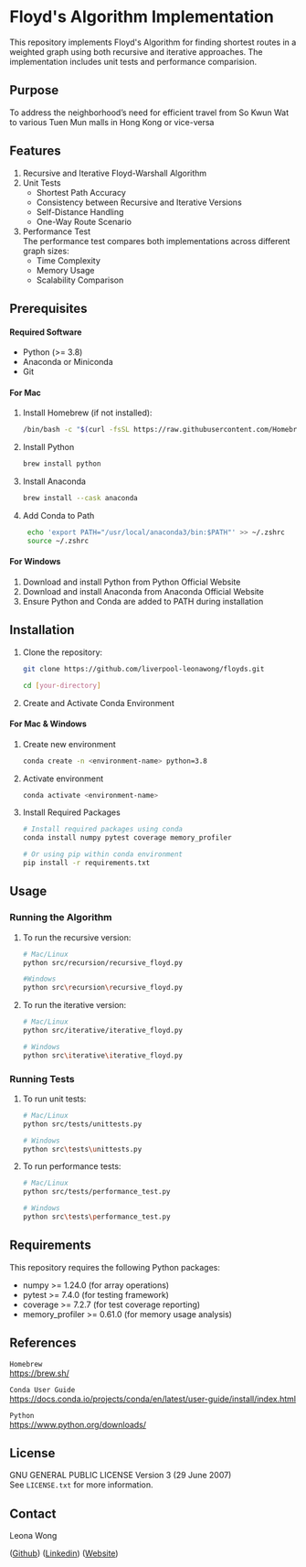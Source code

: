 # Floyd's Algorithm Implementation

This repository implements Floyd's Algorithm for finding shortest routes in a weighted graph using both recursive and iterative approaches. The implementation includes unit tests and performance comparision.

## Purpose

To address the neighborhood’s need for efficient travel from So Kwun Wat to various Tuen Mun malls in Hong Kong or vice-versa

## Features

1. Recursive and Iterative Floyd-Warshall Algorithm
2. Unit Tests
   - Shortest Path Accuracy
   - Consistency between Recursive and Iterative Versions
   - Self-Distance Handling
   - One-Way Route Scenario
3. Performance Test
   <br/>The performance test compares both implementations across different graph sizes:
   - Time Complexity
   - Memory Usage
   - Scalability Comparison

## Prerequisites

#### Required Software
- Python (>= 3.8)
- Anaconda or Miniconda
- Git

#### For Mac

1. Install Homebrew (if not installed):
   ```bash
   /bin/bash -c "$(curl -fsSL https://raw.githubusercontent.com/Homebrew/install/HEAD/install.sh)"
   ```
2. Install Python
   ```bash
   brew install python
   ```
3. Install Anaconda
   ```bash
   brew install --cask anaconda
   ```
4. Add Conda to Path
   ```bash
    echo 'export PATH="/usr/local/anaconda3/bin:$PATH"' >> ~/.zshrc
    source ~/.zshrc
   ```

#### For Windows

1. Download and install Python from Python Official Website
2. Download and install Anaconda from Anaconda Official Website
3. Ensure Python and Conda are added to PATH during installation

## Installation 

1. Clone the repository:
   ```sh
   git clone https://github.com/liverpool-leonawong/floyds.git
   ```
   ```sh
   cd [your-directory]
   ```
2. Create and Activate Conda Environment

#### For Mac & Windows

1. Create new environment
   ```sh
   conda create -n <environment-name> python=3.8
   ```
2. Activate environment
   ```sh
   conda activate <environment-name>
   ```
3. Install Required Packages
   ```sh
   # Install required packages using conda
   conda install numpy pytest coverage memory_profiler

   # Or using pip within conda environment
   pip install -r requirements.txt
   ```

## Usage

### Running the Algorithm

1. To run the recursive version:
   ```sh
   # Mac/Linux
   python src/recursion/recursive_floyd.py

   #Windows
   python src\recursion\recursive_floyd.py
   ```
2. To run the iterative version:
   ```sh
   # Mac/Linux
   python src/iterative/iterative_floyd.py

   # Windows
   python src\iterative\iterative_floyd.py
   ```
   
### Running Tests

1. To run unit tests:
   ```sh
   # Mac/Linux
   python src/tests/unittests.py

   # Windows
   python src\tests\unittests.py
   ```
2. To run performance tests:
   ```sh
   # Mac/Linux
   python src/tests/performance_test.py

   # Windows
   python src\tests\performance_test.py
   ```

## Requirements

This repository requires the following Python packages:
- numpy >= 1.24.0 (for array operations)
- pytest >= 7.4.0 (for testing framework)
- coverage >= 7.2.7 (for test coverage reporting)
- memory_profiler >= 0.61.0 (for memory usage analysis)

## References

`Homebrew`
<br/>https://brew.sh/

`Conda User Guide`
<br/>https://docs.conda.io/projects/conda/en/latest/user-guide/install/index.html

`Python`
<br/>https://www.python.org/downloads/

## License

GNU GENERAL PUBLIC LICENSE Version 3 (29 June 2007)
<br/>See `LICENSE.txt` for more information.

## Contact

Leona Wong 

(<a href="https://github.com/liverpool-leonawong">Github</a>)
(<a href="https://www.linkedin.com/in/leonawong/">Linkedin</a>)
(<a href="https://leonawong.com">Website</a>)